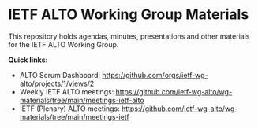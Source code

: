 # IETF ALTO Working Group Materials

This repository holds agendas, minutes, presentations and other materials for the IETF ALTO Working Group.

**Quick links:**

- ALTO Scrum Dashboard: https://github.com/orgs/ietf-wg-alto/projects/1/views/2 
- Weekly IETF ALTO meetings: https://github.com/ietf-wg-alto/wg-materials/tree/main/meetings-ietf-alto
- IETF (Plenary) ALTO meetings: https://github.com/ietf-wg-alto/wg-materials/tree/main/meetings-ietf
